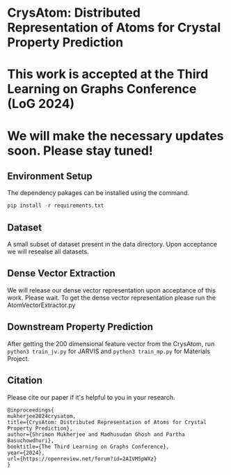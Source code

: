 # CrysAtom: Distributed Representation of Atoms for Crystal Property Prediction
# This work is accepted at the Third Learning on Graphs Conference (LoG 2024)
# We will make the necessary updates soon. Please stay tuned!
## Environment Setup
The dependency pakages can be installed using the command.
```python
pip install -r requirements.txt
```

## Dataset
A small subset of dataset present in the data directory. Upon acceptance we will resealse all datasets.
## Dense Vector Extraction
We will release our dense vector representation upon acceptance of this work. Please wait.
To get the dense vector representation please run the AtomVectorExtractor.py

## Downstream Property Prediction
After getting the 200 dimensional feature vector from the CrysAtom, run ```python3 train_jv.py``` for JARVIS and ```python3 train_mp.py``` for Materials Project.

## Citation  <a name="cite"></a>
Please cite our paper if it's helpful to you in your research.

```bibtext
@inproceedings{
mukherjee2024crysatom,
title={CrysAtom: Distributed Representation of Atoms for Crystal Property Prediction},
author={Shrimon Mukherjee and Madhusudan Ghosh and Partha Basuchowdhuri},
booktitle={The Third Learning on Graphs Conference},
year={2024},
url={https://openreview.net/forum?id=2AIVM5pWXz}
}
```
